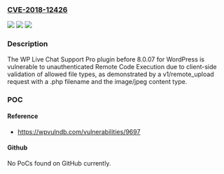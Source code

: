 ### [CVE-2018-12426](https://cve.mitre.org/cgi-bin/cvename.cgi?name=CVE-2018-12426)
![](https://img.shields.io/static/v1?label=Product&message=n%2Fa&color=blue)
![](https://img.shields.io/static/v1?label=Version&message=n%2Fa&color=blue)
![](https://img.shields.io/static/v1?label=Vulnerability&message=n%2Fa&color=brighgreen)

### Description

The WP Live Chat Support Pro plugin before 8.0.07 for WordPress is vulnerable to unauthenticated Remote Code Execution due to client-side validation of allowed file types, as demonstrated by a v1/remote_upload request with a .php filename and the image/jpeg content type.

### POC

#### Reference
- https://wpvulndb.com/vulnerabilities/9697

#### Github
No PoCs found on GitHub currently.

